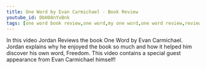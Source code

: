 ```yaml
---
title: One Word by Evan Carmichael - Book Review
youtube_id: DbH88nYxBnk
tags: [one word book review,one word,my one word,one word review,reviewing one word by evan carmichael,evan carmichael,Jordan Tomasone,Building A Better Self,building,better,self,self help,help,tips,Personal Development,self-help secrets revealed,freedom,evan carmichael what freedom means to me,what freedom means to me,evan carmichael one word]
---
```

In this video Jordan Reviews the book One Word by Evan Carmichael. Jordan explains why he enjoyed the book so much and how it helped him discover his own word, Freedom. This video contains a special guest appearance from Evan Carmichael himself!
